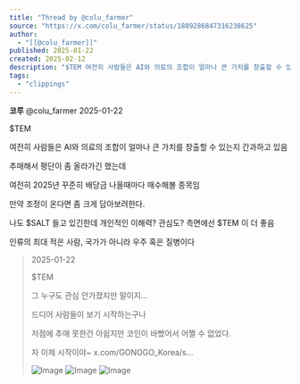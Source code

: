 ```yaml
---
title: "Thread by @colu_farmer"
source: "https://x.com/colu_farmer/status/1889286847316238625"
author:
  - "[[@colu_farmer]]"
published: 2025-01-22
created: 2025-02-12
description: "$TEM 여전히 사람들은 AI와 의료의 조합이 얼마나 큰 가치를 창출할 수 있는지 간과하고 있음 추매해서 평단이 좀 올라가긴 했는데 여전히 2025년 꾸준히 배당금 나올때마다 매수해볼 종목임 만약 조정이 온다면 좀 크게 담아보려한다. 나도 $S"
tags:
  - "clippings"
---
```

**코루** @colu\_farmer 2025-01-22

$TEM

여전히 사람들은 AI와 의료의 조합이 얼마나 큰 가치를 창출할 수 있는지 간과하고 있음

추매해서 평단이 좀 올라가긴 했는데

여전히 2025년 꾸준히 배당금 나올때마다 매수해볼 종목임

만약 조정이 온다면 좀 크게 담아보려한다.

나도 $SALT 들고 있긴한데 개인적인 이해력? 관심도? 측면에선 $TEM 이 더 좋음

인류의 최대 적은 사람, 국가가 아니라 우주 혹은 질병이다

> 2025-01-22
> 
> $TEM
> 
> 그 누구도 관심 안가졌지만 말이지…
> 
> 드디어 사람들이 보기 시작하는구나
> 
> 저점에 추매 못한건 아쉽지만 코인이 바빴어서 어쩔 수 없었다.
> 
> 자 이제 시작이야~ x.com/GONOGO\_Korea/s…
> 
> ![Image](https://pbs.twimg.com/media/GjgYX32aUAAO8sv?format=jpg&name=large) ![Image](https://pbs.twimg.com/media/Gh4kjTRaUAACjdO?format=jpg&name=large) ![Image](https://pbs.twimg.com/media/Gh4kjTTbAAA9pYP?format=jpg&name=large)